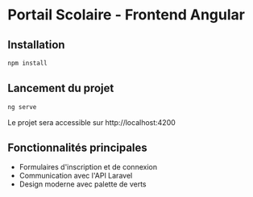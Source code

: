 # Portail Scolaire - Frontend Angular

## Installation

```bash
npm install
```

## Lancement du projet

```bash
ng serve
```

Le projet sera accessible sur http://localhost:4200

## Fonctionnalités principales
- Formulaires d'inscription et de connexion
- Communication avec l'API Laravel
- Design moderne avec palette de verts
